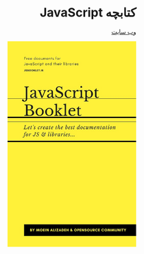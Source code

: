 <div dir="rtl" style="Tahoma">

# کتابچه JavaScript

<p align="center">

<a href="https://JSBooklet.ir">وب سایت</a>

<img width="300" src="design/JSBooklet.jpg" />

</p>

</div>
